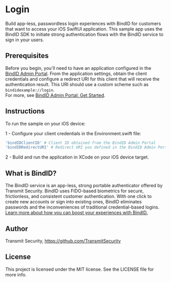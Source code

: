 # Login

Build app-less, passwordless login experiences with BindID for customers that want to access your iOS SwiftUI application. This sample app uses the BindID SDK to initiate strong authentication flows with the BindID service to sign in your users.

## Prerequisites

Before you begin, you'll need to have an application configured in the [BindID Admin Portal](https://admin.bindid-sandbox.io/console/#/applications). From the application settings, obtain the client credentials and configure a redirect URI for this client that will receive the authentication result. This URI should use a custom scheme such as `bindidexample://login`.   
For more, see [BindID Admin Portal: Get Started](https://developer.bindid.io/docs/guides/admin_portal/topics/getStarted/get_started_admin_portal).

## Instructions

To run the sample on your iOS device:  

1 - Configure your client credentials in the Environment.swift file:
```bash
'bindIDClientID' # Client ID obtained from the BindID Admin Portal
'bindIDRedirectURI' # Redirect URI you defined in the BindID Admin Portal
```  

2 - Build and run the application in XCode on your iOS device target.


## What is BindID?
The BindID service is an app-less, strong portable authenticator offered by Transmit Security. BindID uses FIDO-based biometrics for secure, frictionless, and consistent customer authentication. With one click to create new accounts or sign into existing ones, BindID eliminates passwords and the inconveniences of traditional credential-based logins.  
[Learn more about how you can boost your experiences with BindID.](https://www.transmitsecurity.com/developer)

## Author
Transmit Security, https://github.com/TransmitSecurity

## License
This project is licensed under the MIT license. See the LICENSE file for more info.
